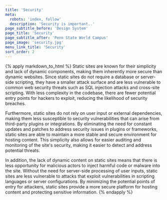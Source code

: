 ```yaml
---
title: 'Security'
meta:
  robots: 'index, follow'
  description: 'Security is important..'
page_subtitle_before: 'Design System'
page_title: 'Security'
page_subtitle_after: 'Penn State World Campus'
page_image: 'security.jpg'
menu_link_title: 'Security'
sort_order: 2
---
```

{% apply markdown_to_html %}
  Static sites are known for their simplicity and lack of dynamic components, making them inherently more secure than dynamic websites. Since static sites do not require a database or server-side scripting, they have a smaller attack surface and are less vulnerable to common web security threats such as SQL injection attacks and cross-site scripting. With less complexity in the codebase, there are fewer potential entry points for hackers to exploit, reducing the likelihood of security breaches.

  Furthermore, static sites do not rely on user input or external dependencies, making them less susceptible to security vulnerabilities that can arise from third-party plugins or integrations. By eliminating the need for constant updates and patches to address security issues in plugins or frameworks, static sites are able to maintain a more stable and secure environment for hosting content. This simplicity also allows for easier auditing and monitoring of the site's security, making it easier to detect and address potential threats.

  In addition, the lack of dynamic content on static sites means that there is less opportunity for malicious actors to inject harmful code or malware into the site. Without the need for server-side processing of user inputs, static sites are less vulnerable to attacks that exploit vulnerabilities in scripting languages or server configurations. By minimizing the potential points of entry for attackers, static sites provide a more secure platform for hosting content and protecting sensitive information.
{% endapply %}